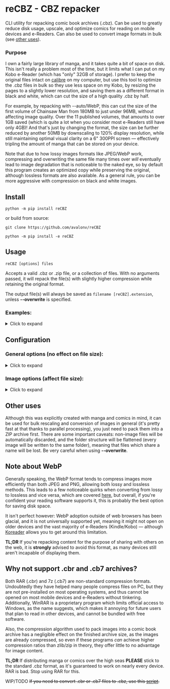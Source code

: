 # reCBZ - CBZ repacker

CLI utility for repacking comic book archives (.cbz). Can be used to greatly reduce disk usage, upscale, and optimize comics for reading on mobile devices and e-Readers. Can also be used to convert image formats in bulk (see [other uses](#other-uses)).

### Purpose

I own a fairly large library of manga, and it takes quite a bit of space on disk. This isn't really a problem most of the time, but it limits what I can put on my Kobo e-Reader (which has "only" 32GB of storage). I prefer to keep the original files intact on [calibre](https://github.com/kovidgoyal/calibre) on my computer, but use this tool to optimize the .cbz files in bulk so they use less space on my Kobo, by resizing the pages to a slightly lower resolution, and saving them as a different format in black and white, which can cut the size of a high quality .cbz by half.

For example, by repacking with --auto/WebP, this can cut the size of the first volume of Chainsaw Man from 180MB to just under 96MB, without affecting image quality. Over the 11 published volumes, that amounts to over 1GB saved (which is quite a lot when you consider most e-Readers still have only 4GB)! And that's just by changing the format, the size can be further reduced by another 50MB by downscaling to 120% display resolution, while still maintaining optimal visual clarity on a 6" 300PPI screen — effectively tripling the amount of manga that can be stored on your device.

Note that due to how lossy images formats like JPEG/WebP work, compressing and overwriting the same file many times over *will* eventually lead to image degradation that is noticeable to the naked eye, so by default this program creates an optimized copy while preserving the original, although lossless formats are also available. As a general rule, you can be more aggressive with compression on black and white images.

## Install

    python -m pip install reCBZ

or build from source:

    git clone https://github.com/avalonv/reCBZ

    python -m pip install -e reCBZ

## Usage

    reCBZ [options] files

Accepts a valid .cbz or .zip file, or a collection of files. With no arguments passed, it will repack the file(s) with slightly higher compression while retaining the original format.

The output file(s) will always be saved as `filename [reCBZ].extension`, unless **--overwrite** is specified.

### Examples:
<details>
  <summary>Click to expand</summary>
<br>

Convert 'Blame! Master Edition v06.cbz' to various formats and ask which one to repack with:

    reCBZ --assist 'Blame! Master Edition v06.cbz'

Convert two volumes to lossless WebP at twice the Kindle resolution:

    reCBZ --fmt webpll --size 2250x3000 'Our Dreams at Dusk v01.cbz' 'Our Dreams at Dusk v02.cbz'

To repack all .cbz files in the current directory (e.g. a series), use (TODO/unavailable on Windows):

    reCBZ ./*.cbz

Automatically convert and repack all books on the 'Blame!' folder:

    reCBZ --auto ./'Blame!'/*.cbz

Rescale all books on the "Saga" folder to 1440p 3:4, convert pages to grayscale and save as high quality JPEG:

    reCBZ --size 1440x1920 -bw --quality 90 --fmt jpeg ./Saga/*.cbz
</details>

## Configuration

### General options (no effect on file size):
<details>
  <summary>Click to expand</summary>
<br>

**--nowrite**  **-nw**  
<ul>Dry run. The repacked archive isn't saved at the end, making other options completely safe.</ul>

**--compare**  **-c**  
<ul>Does a dry run with a small sample of images, converting them to available formats using current settings, then displays a disk usage summary for each.</ul>

**--assist**  **-a**  
<ul>Same as <b>--compare</b>, except it then asks you which format to use for a real run.</ul>

**--auto**  **-A**  
<ul>Same as <b>--compare</b>, except it automatically picks the best/smallest format for a real run.</ul> 

<ul>Most of the time this will be a <a href="#note-about-webp">.webp</a>. <s>If you wish to exclude this format, you can add <b>--nowebp</b></s> (TODO/Unimplemented).</ul>

**--overwrite**  **-O**  
<ul>Overwrite the original archive. Specifically, it will be converted to a valid .cbz structure, meaning that non-image files will be discarded, and the folder structure will be flattened, any images sharing a name will be lost. Make sure you understand what this means before using this.</ul>

~~**--recursive**  **-R**~~  (TODO/Unimplemented)  see [#examples](#examples) 
<ul>Search all subfolders in the current path for .cbz or .zip files to convert.</ul>

<ul><b>Exercise caution when using with --overwrite, may lead to loss of data.</b></ul>

**--verbose**  **-v**  
<ul>More progress messages. Can be repeated (-vv) for debug output.</ul>

**--silent**  **-s**  
<ul>No progress messages.</ul>

**--processes** *1 - 32*  
default: 16  
<ul>Number of processes to spawn. This will only improve performance if your CPU has cores to spare (it's not magic!). Lower this to 2 or 4 if you're experiencing high memory usage.</ul>

**--sequential**  
<ul>Disable multiprocessing altogether. Use this only if you're still experiencing memory issues, or for debugging.</ul>

**--zipext** *.cbz* or *.zip*  
default: .cbz  
<ul>Extension for the new archive, signals to the OS which mimetype to open files with (they're the same internally).</ul>

**--zipcompress** *0 - 9*  
default: 0  
<ul>Compression strength for the archive (after images have been converted). The default (0) is <i>strongly</i> recommended, setting it to higher values is nearly always counterproductive, it will barely affect archive size (if at all) as the images are already compressed, but will significantly increase the time it takes to open it.</ul>

</details>

### Image options (affect file size):
<details>
  <summary>Click to expand</summary>
<br>

**--fmt** *format*  
default: same as source  
<ul>Image format to convert images to. One of: <i>jpeg, webp, webpll,</i> or <i>png</i> — webpll stands for lossless. Try <b>-c</b> to get an idea of how they compare, this will vary. Omitting this option will preserve the original format.</ul>

**--quality** *0 - 95*  
default: 80  
<ul>Image compression quality for lossy formats, will have a large impact on file size. Smaller values will reduce file size at the cost of visual quality. This option doesn't affect lossless formats</ul>

<ul><b>Note:</b> values higher than 95 will <b>increase</b> file size without actually improving quality.</ul>

**--size** *WidthxHeight*  
default: don't rescale  

<ul>Rescale images to the specified resolution, using Lanczos interpolation. Does its best to detect and preserve landscape images.</ul> 

<ul>Add <b>--noupscale</b> to disable upscaling, so images can only be downscaled (as long as they're greater than value).</ul>

<ul>Add <b>--nodownscale</b> to disable upscaling, so images can only be upscaled (as long as they're less than value).</ul>

<ul>1440x1920 (3:4) is suitable for most 6"/7" e-Reader screens. For smaller devices, setting this to 150% of your screen's resolution is usually the best compromise between quality and file size, still allowing you to zoom-in to read the lore critical thoughts of that moe character.</ul>

<ul><b>Note:</b> this isn't magic. Please don't upscale a low quality source to upload to manga sites and claim yours is higher quality, because it isn't, and it will annoy people.</ul>

**--grayscale**  **-bw**  
<ul>Convert images to grayscale. Useful for e-Paper screens, reducing file size by another 10% to 20%. Provides no benefit to comics which only have a few coloured pages (manga).</ul>

</details>

## Other uses

Although this was explicitly created with manga and comics in mind, it can be used for bulk rescaling and conversion of images in general (it's pretty fast at that thanks to parallel processing), you just need to pack them into a ZIP archive first. There are some important caveats: non-image files will be automatically discarded, and the folder structure will be flattened (every image will be written to the same folder), meaning that files which share a name will be lost. Be very careful when using **--overwrite**.

## Note about WebP

Generally speaking, the WebP format tends to compress images more efficiently than both JPEG and PNG, allowing both lossy and lossless methods. This leads to a few noticeable quirks when converting from lossy to lossless and vice versa, which are covered [here](https://developers.google.com/speed/webp/faq#can_a_webp_image_grow_larger_than_its_source_image), but overall, if you're confident your reading software supports it, this is probably the best option for saving disk space. 

It isn't perfect however: WebP adoption outside of web browsers has been glacial, and it is not universally supported yet, meaning it might not open on older devices and the vast majority of e-Readers (Kindle/Kobo) — although [Koreader](https://github.com/koreader/koreader/) allows you to get around this limitation.

**TL;DR** If you're repacking content for the purpose of sharing with others on the web, it is **strongly** advised to avoid this format, as many devices still aren't incapable of displaying them.

## Why not support .cbr and .cb7 archives?

Both RAR (.cbr) and 7z (.cb7) are non-standard compression formats. Undoubtedly they have helped many people compress files on PC, but they are not pre-installed on most operating systems, and thus cannot be opened on most mobile devices and e-Readers without tinkering. Additionally, WinRAR is a proprietary program which limits official access to Windows, as the name suggests, which makes it annoying for future users that plan to read in other devices, and cannot be bundled with free software. 

Also, the compression algorithm used to pack images into a comic book archive has a negligible effect on the finished archive size, as the images are already compressed, so even if these programs *can* achieve higher compression ratios than zlib/zip in theory, they offer little to no advantage for image content.

**TL;DR** If distributing manga or comics over the high seas **PLEASE** stick to the standard .cbz format, as it's guaranteed to work on nearly every device. RAR is bad. Stop using RAR for this.

WIP/TODO ~~If you need to convert .cbr or .cb7 files to .cbz, use this [script](link).~~
